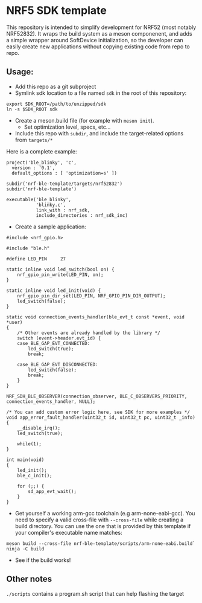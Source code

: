 # NRF5 SDK template

This repository is intended to simplify development for NRF52 (most notably NRF52832). It wraps the build system as a meson componenent, and adds a simple wrapper around SoftDevice initialization, so the developer can easily create new applications without copying existing code from repo to repo.

## Usage:

- Add this repo as a git subproject
- Symlink sdk location to a file named `sdk` in the root of this repository:
```
export SDK_ROOT=/path/to/unzipped/sdk
ln -s $SDK_ROOT sdk
```
  
- Create a meson.build file (for example with `meson init`).
  - Set optimization level, specs, etc...
- Include this repo with `subdir`, and include the target-related options from `targets/*`

Here is a complete example:
```
project('ble_blinky', 'c',
  version : '0.1',
  default_options : [ 'optimization=s' ])

subdir('nrf-ble-template/targets/nrf52832')
subdir('nrf-ble-template')

executable('ble_blinky',
           'blinky.c',
           link_with : nrf_sdk,
           include_directories : nrf_sdk_inc)
```

- Create a sample application:

```
#include <nrf_gpio.h>

#include "ble.h"

#define LED_PIN		27

static inline void led_switch(bool on) {
	nrf_gpio_pin_write(LED_PIN, on);
}

static inline void led_init(void) {
	nrf_gpio_pin_dir_set(LED_PIN, NRF_GPIO_PIN_DIR_OUTPUT);
	led_switch(false);
}

static void connection_events_handler(ble_evt_t const *event, void *user)
{
	/* Other events are already handled by the library */
	switch (event->header.evt_id) {
	case BLE_GAP_EVT_CONNECTED:
		led_switch(true);
		break;

	case BLE_GAP_EVT_DISCONNECTED:
		led_switch(false);
		break;
	}
}

NRF_SDH_BLE_OBSERVER(connection_observer, BLE_C_OBSERVERS_PRIORITY, connection_events_handler, NULL);

/* You can add custom error logic here, see SDK for more examples */
void app_error_fault_handler(uint32_t id, uint32_t pc, uint32_t _info)
{
	__disable_irq();
	led_switch(true);

	while(1);
}

int main(void)
{
	led_init();
	ble_c_init();

	for (;;) {
		sd_app_evt_wait();
	}
}
```

- Get yourself a working arm-gcc toolchain (e.g arm-none-eabi-gcc). You need to specify a valid cross-file with `--cross-file` while creating a build directory. You can use the one that is provided by this template if your compiler's executable name matches:
```
meson build --cross-file nrf-ble-template/scripts/arm-none-eabi.build`
ninja -C build
```

- See if the build works!

## Other notes

`./scripts` contains a program.sh script that can help flashing the target
